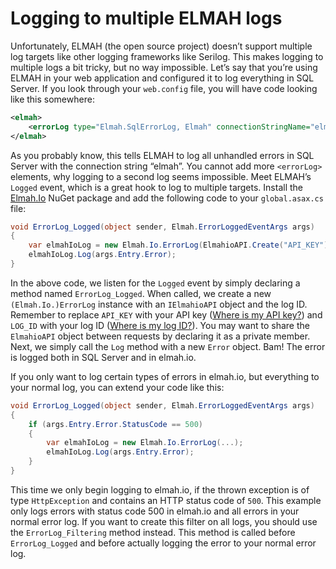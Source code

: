 # Logging to multiple ELMAH logs

Unfortunately, ELMAH (the open source project) doesn’t support multiple log targets like other logging frameworks like Serilog. This makes logging to multiple logs a bit tricky, but no way impossible. Let’s say that you’re using ELMAH in your web application and configured it to log everything in SQL Server. If you look through your `web.config` file, you will have code looking like this somewhere:

```xml
<elmah>
    <errorLog type="Elmah.SqlErrorLog, Elmah" connectionStringName="elmah"/>
</elmah>
```

As you probably know, this tells ELMAH to log all unhandled errors in SQL Server with the connection string “elmah”. You cannot add more `<errorLog>` elements, why logging to a second log seems impossible. Meet ELMAH’s `Logged` event, which is a great hook to log to multiple targets. Install the [Elmah.Io](http://www.nuget.org/packages/elmah.io/) NuGet package and add the following code to your `global.asax.cs` file:

```csharp
void ErrorLog_Logged(object sender, Elmah.ErrorLoggedEventArgs args)
{
    var elmahIoLog = new Elmah.Io.ErrorLog(ElmahioAPI.Create("API_KEY"), new Guid("LOG_ID"));
    elmahIoLog.Log(args.Entry.Error);
}
```

In the above code, we listen for the `Logged` event by simply declaring a method named `ErrorLog_Logged`. When called, we create a new `(Elmah.Io.)ErrorLog` instance with an `IElmahioAPI` object and the log ID. Remember to replace `API_KEY` with your API key ([Where is my API key?](https://docs.elmah.io/where-is-my-api-key/)) and `LOG_ID` with your log ID ([Where is my log ID?](https://docs.elmah.io/where-is-my-log-id/)). You may want to share the `ElmahioAPI` object between requests by declaring it as a private member. Next, we simply call the `Log` method with a new `Error` object. Bam! The error is logged both in SQL Server and in elmah.io.

If you only want to log certain types of errors in elmah.io, but everything to your normal log, you can extend your code like this:

```csharp
void ErrorLog_Logged(object sender, Elmah.ErrorLoggedEventArgs args)
{
    if (args.Entry.Error.StatusCode == 500)
    {
        var elmahIoLog = new Elmah.Io.ErrorLog(...);
        elmahIoLog.Log(args.Entry.Error);
    }
}
```

This time we only begin logging to elmah.io, if the thrown exception is of type `HttpException` and contains an HTTP status code of `500`. This example only logs errors with status code 500 in elmah.io and all errors in your normal error log. If you want to create this filter on all logs, you should use the `ErrorLog_Filtering` method instead. This method is called before `ErrorLog_Logged` and before actually logging the error to your normal error log.
